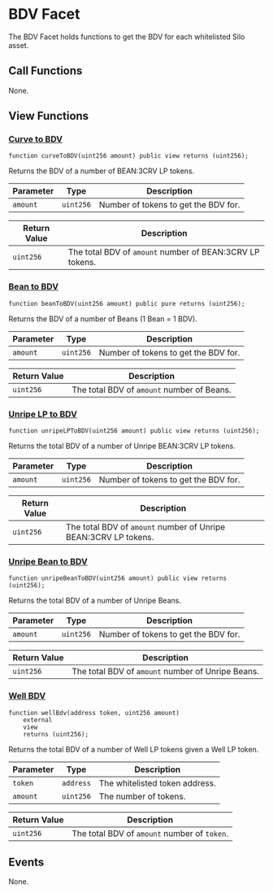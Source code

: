 # BDV Facet

The BDV Facet holds functions to get the BDV for each whitelisted Silo asset.

## Call Functions

None.

## View Functions

### [Curve to BDV](https://github.com/BeanstalkFarms/Beanstalk/blob/master/protocol/contracts/beanstalk/silo/BDVFacet.sol#L24)

```solidity
function curveToBDV(uint256 amount) public view returns (uint256);
```

Returns the BDV of a number of BEAN:3CRV LP tokens.

| Parameter | Type      | Description                          |
| --------- | --------- | ------------------------------------ |
| `amount`  | `uint256` | Number of tokens to get the BDV for. |

| Return Value | Description                                              |
| ------------ | -------------------------------------------------------- |
| `uint256`    | The total BDV of `amount` number of BEAN:3CRV LP tokens. |

### [Bean to BDV](https://github.com/BeanstalkFarms/Beanstalk/blob/master/protocol/contracts/beanstalk/silo/BDVFacet.sol#L31)

```solidity
function beanToBDV(uint256 amount) public pure returns (uint256);
```

Returns the BDV of a number of Beans (1 Bean = 1 BDV).

| Parameter | Type      | Description                          |
| --------- | --------- | ------------------------------------ |
| `amount`  | `uint256` | Number of tokens to get the BDV for. |

| Return Value | Description                                |
| ------------ | ------------------------------------------ |
| `uint256`    | The total BDV of `amount` number of Beans. |

### [Unripe LP to BDV](https://github.com/BeanstalkFarms/Beanstalk/blob/master/protocol/contracts/beanstalk/silo/BDVFacet.sol#L38)

```solidity
function unripeLPToBDV(uint256 amount) public view returns (uint256);
```

Returns the total BDV of a number of Unripe BEAN:3CRV LP tokens.

| Parameter | Type      | Description                          |
| --------- | --------- | ------------------------------------ |
| `amount`  | `uint256` | Number of tokens to get the BDV for. |

| Return Value | Description                                                     |
| ------------ | --------------------------------------------------------------- |
| `uint256`    | The total BDV of `amount` number of Unripe BEAN:3CRV LP tokens. |

### [Unripe Bean to BDV](https://github.com/BeanstalkFarms/Beanstalk/blob/master/protocol/contracts/beanstalk/silo/BDVFacet.sol#L47)

```solidity
function unripeBeanToBDV(uint256 amount) public view returns (uint256);
```

Returns the total BDV of a number of Unripe Beans.

| Parameter | Type      | Description                          |
| --------- | --------- | ------------------------------------ |
| `amount`  | `uint256` | Number of tokens to get the BDV for. |

| Return Value | Description                                       |
| ------------ | ------------------------------------------------- |
| `uint256`    | The total BDV of `amount` number of Unripe Beans. |

### [Well BDV](https://github.com/BeanstalkFarms/Beanstalk/blob/master/protocol/contracts/beanstalk/silo/BDVFacet.sol#L57)

```solidity
function wellBdv(address token, uint256 amount)
    external
    view
    returns (uint256);
```

Returns the total BDV of a number of Well LP tokens given a Well LP token.

| Parameter | Type      | Description                    |
| --------- | --------- | ------------------------------ |
| `token`   | `address` | The whitelisted token address. |
| `amount`  | `uint256` | The number of tokens.          |

| Return Value | Description                                  |
| ------------ | -------------------------------------------- |
| `uint256`    | The total BDV of `amount` number of `token`. |

## Events

None.

